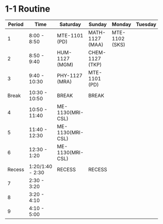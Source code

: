 # 1-1 Routine

| Period | Time             | Saturday         | Sunday          | Monday         | Tuesday | Wednesday |
| ------ | ---------------- | ---------------- | --------------- | -------------- | ------- | --------- |
| 1      | 8:00 - 8:50      | MTE-1101 (PD)    | MATH-1127 (MAA) | MTE-1102 (SKS) |
| 2      | 8:50 - 9:40      | HUM-1127 (MGM)   | CHEM-1127 (TKP) |
| 3      | 9:40 - 10:30     | PHY-1127 (MRA)   | MTE-1101 (PD)   |
| Break  | 10:30 - 10:50    | BREAK            | BREAK           |
| 4      | 10:50 - 11:40    | ME-1130(MRI-CSL) |                 |
| 5      | 11:40 - 12:30    | ME-1130(MRI-CSL) |                 |
| 6      | 12:30 - 1:20     | ME-1130(MRI-CSL) |                 |
| Recess | 1:20/1:40 - 2:30 | RECESS           | RECESS          |
| 7      | 2:30 - 3:20      |                  |                 |
| 8      | 3:20 - 4:10      |                  |                 |
| 9      | 4:10 - 5:00      |                  |                 |
